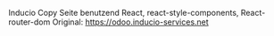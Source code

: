 Inducio Copy Seite benutzend React, react-style-components, React-router-dom
Original: https://odoo.inducio-services.net